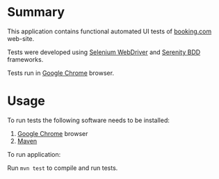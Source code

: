 # Summary

This application contains functional automated UI tests of [booking.com](https://www.booking.com/) web-site.

Tests were developed using [Selenium WebDriver](http://www.seleniumhq.org/projects/webdriver/) and [Serenity BDD](http://thucydides.info/) frameworks.

Tests run in [Google Chrome](https://www.google.com/chrome/) browser.

# Usage

To run tests the following software needs to be installed:

1. [Google Chrome](https://www.google.com/chrome/) browser
2. [Maven][tool:maven]

[tool:maven]: http://maven.apache.org/

To run application:

Run `mvn test` to compile and run tests.
